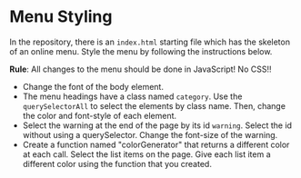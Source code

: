 # Menu Styling 
In the repository, there is an `index.html` starting file which has the skeleton of an online menu. Style the menu by following the instructions below. 

**Rule**: All changes to the menu should be done in JavaScript! No CSS!!

* Change the font of the body element. 
* The menu headings have a class named `category`. Use the `querySelectorAll` to select the elements by class name. Then, change the color and font-style of each element. 
* Select the warning at the end of the page by its id `warning`. Select the id without using a querySelector. Change the font-size of the warning.
* Create a function named "colorGenerator" that returns a different color at each call. Select the list items on the page. Give each list item a different color using the function that you created.


